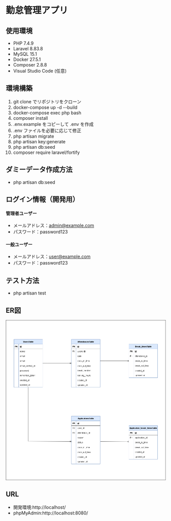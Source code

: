 # 勤怠管理アプリ

## 使用環境
- PHP 7.4.9
- Laravel 8.83.8
- MySQL 15.1
- Docker 27.5.1
- Composer 2.8.8
- Visual Studio Code (任意)

## 環境構築
1. git clone でリポジトリをクローン
2. docker-compose up -d --build
3. docker-compose exec php bash
4. composer install
5. .env.example をコピーして .env を作成
6. .env ファイルを必要に応じて修正
7. php artisan migrate
8. php artisan key:generate
9. php artisan db:seed
10. composer require laravel/fortify

## ダミーデータ作成方法
- php artisan db:seed

## ログイン情報（開発用）
#### 管理者ユーザー
- メールアドレス：admin@example.com
- パスワード：password123
#### 一般ユーザー
- メールアドレス：user@example.com
- パスワード：password123

## テスト方法
- php artisan test

## ER図
![ER図](./src/public/images/ER.png)

## URL
- 開発環境:http://localhost/
- phpMyAdmin:http://localhost:8080/